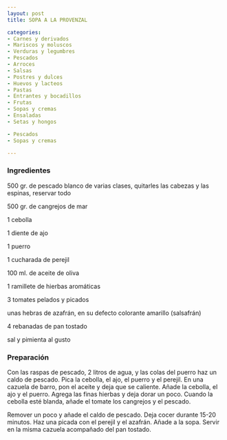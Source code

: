 ```yaml
---
layout: post
title: SOPA A LA PROVENZAL

categories:
- Carnes y derivados
- Mariscos y moluscos
- Verduras y legumbres
- Pescados
- Arroces
- Salsas
- Postres y dulces
- Huevos y lacteos
- Pastas
- Entrantes y bocadillos
- Frutas
- Sopas y cremas
- Ensaladas
- Setas y hongos

- Pescados
- Sopas y cremas

---
```

<h3>Ingredientes</h3>

500 gr. de pescado blanco de varias clases, quitarles las cabezas y las espinas, reservar todo

500 gr. de cangrejos de mar

1 cebolla

1 diente de ajo

1 puerro

1 cucharada de perejil

100 ml. de aceite de oliva

1 ramillete de hierbas aromáticas

3 tomates pelados y picados

unas hebras de azafrán, en su defecto colorante amarillo (salsafrán)

4 rebanadas de pan tostado

sal y pimienta al gusto

<h3>Preparación</h3>

Con las raspas de pescado, 2 litros de agua, y las colas del puerro haz un caldo de pescado. Pica la cebolla, el ajo, el puerro y el perejil. En una cazuela de barro, pon el aceite y deja que se caliente. Añade la cebolla, el ajo y el puerro. Agrega las finas hierbas y deja dorar un poco. Cuando la cebolla esté blanda, añade el tomate los cangrejos y el pescado.

Remover un poco y añade el caldo de pescado. Deja cocer durante 15-20 minutos. Haz una picada con el perejil y el azafrán. Añade a la sopa. Servir en la misma cazuela acompañado del pan tostado.

